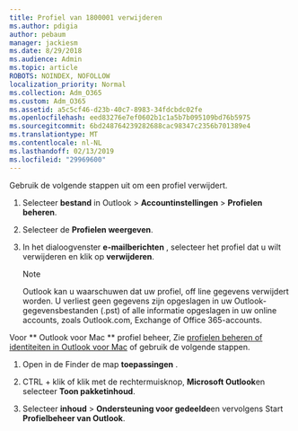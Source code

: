 ```yaml
---
title: Profiel van 1800001 verwijderen
ms.author: pdigia
author: pebaum
manager: jackiesm
ms.date: 8/29/2018
ms.audience: Admin
ms.topic: article
ROBOTS: NOINDEX, NOFOLLOW
localization_priority: Normal
ms.collection: Adm_O365
ms.custom: Adm_O365
ms.assetid: a5c5cf46-d23b-40c7-8983-34fdcbdc02fe
ms.openlocfilehash: eed83276e7ef0602b1c1a5b7b095109bd76b5975
ms.sourcegitcommit: 6bd248764239282688cac98347c2356b701389e4
ms.translationtype: MT
ms.contentlocale: nl-NL
ms.lasthandoff: 02/13/2019
ms.locfileid: "29969600"
---
```

Gebruik de volgende stappen uit om een profiel verwijdert.
  
1. Selecteer **bestand** in Outlook \> **Accountinstellingen** \> **Profielen beheren**.
    
2. Selecteer de **Profielen weergeven**.
    
3. In het dialoogvenster **e-mailberichten** , selecteer het profiel dat u wilt verwijderen en klik op **verwijderen**.
    
    > [!NOTE]
    > Outlook kan u waarschuwen dat uw profiel, off line gegevens verwijdert worden. U verliest geen gegevens zijn opgeslagen in uw Outlook-gegevensbestanden (.pst) of alle informatie opgeslagen in uw online accounts, zoals Outlook.com, Exchange of Office 365-accounts. 
  
Voor ** Outlook voor Mac ** profiel beheer, Zie [profielen beheren of identiteiten in Outlook voor Mac](https://support.office.com/article/fed2a955-74df-4a24-bef6-78a426958c4c.aspx) of gebruik de volgende stappen. 
  
1. Open in de Finder de map **toepassingen** . 
    
2. CTRL + klik of klik met de rechtermuisknop, **Microsoft Outlook**en selecteer **Toon pakketinhoud**.
    
3. Selecteer **inhoud** \> **Ondersteuning voor gedeelde**en vervolgens Start **Profielbeheer van Outlook**.
    


